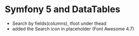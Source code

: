 # Symfony 5 and DataTables

- Search by fields(columns), tfoot under thead
- added the Search icon in placeholder (Font Awesome 4.7)